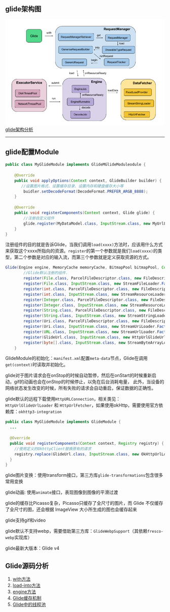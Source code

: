 ## glide架构图
![glide](./assets/6.png)
[glide架构分析](http://sniffer.site/2017/05/20/Glide%E8%AF%A6%E8%A7%A3%E4%B9%8B%E6%9E%B6%E6%9E%84%E5%88%86%E6%9E%90/)

___

## glide配置Module
```java
public class MyGlideModule implements GlideMGlideModuleodule {

    @Override
    public void applyOptions(Context context, GlideBuilder builder) {
       //设置图片格式、设置缓存目录、设置内存和硬盘缓存大小等
        buidler.setDecodeFormat(DecodeFormat.PREFER_ARGB_8888);
    }  

    @Override
    public void registerComponents(Context context, Glide glide) {
        //注册自定义组件
        glide.register(MyDataModel.class, InputStream.class, new MyUrlLoader.Factory());
    }
}
```

注册组件的目的就是告诉Glide，当我们调用`load(xxxx)`方法时，应该用什么方式来获取这个xxxx所指向的资源。`register`的第一个参数就是我们`load(xxxx)`的类型，第二个参数是对应的输入流，而第三个参数就是定义获取资源的方式。
```java
Glide(Engine engine, MemoryCache memoryCache, BitmapPool bitmapPool, Context context, DecodeFormat decodeFormat) {
        //Glide默认注册的组件.
        register(File.class, ParcelFileDescriptor.class, new FileDescriptorFileLoader.Factory());
        register(File.class, InputStream.class, new StreamFileLoader.Factory());
        register(int.class, ParcelFileDescriptor.class, new FileDescriptorResourceLoader.Factory());
        register(int.class, InputStream.class, new StreamResourceLoader.Factory());
        register(Integer.class, ParcelFileDescriptor.class, new FileDescriptorResourceLoader.Factory());
        register(Integer.class, InputStream.class, new StreamResourceLoader.Factory());
        register(String.class, ParcelFileDescriptor.class, new FileDescriptorStringLoader.Factory());
        register(String.class, InputStream.class, new StreamStringLoader.Factory());
        register(Uri.class, ParcelFileDescriptor.class, new FileDescriptorUriLoader.Factory());
        register(Uri.class, InputStream.class, new StreamUriLoader.Factory());
        register(URL.class, InputStream.class, new StreamUrlLoader.Factory());
        register(GlideUrl.class, InputStream.class, new HttpUrlGlideUrlLoader.Factory());
        register(byte[].class, InputStream.class, new StreamByteArrayLoader.Factory());
    }
```
GlideModule的初始化：`manifest.xml`配置`meta-data`节点，Glide在调用`get(context)`时读取并初始化。

glide对于图片请求会在onStop的时候自动暂停，然后在onStart的时候重新启动，gif的动画也会在onStop的时候停止，以免在后台消耗电量， 此外，当设备的网络状态发生改变的时候，所有失败的请求会自动重启，保证数据的正确性。

glide默认的远程下载使用`HttpURLConnection`，相关类见：`HttpUrlGlideUrlLoader` 和 `HttpUrlFetcher`，如果使用okHttp，需要使用官方依赖库：`okhttp3-integration`

```java
public class MyGlideModule implements GlideModule {
  ...

  @Override
  public void registerComponents(Context context, Registry registry) {
    //使用定义的OkhttpClient替换原有的请求
    registry.replace(GlideUrl.class, InputStream.class, new OkHttpUrlLoader.Factory());
  }
}
```
glide图片变换：使用transform接口，第三方库`glide-transformations`包含很多常用变换

glide动画: 使用`animate`接口，表现图像到图像的平滑过渡

glide的缓存比Picasso复杂，Picasso只缓存了全尺寸的图片，而 Glide 不仅缓存了全尺寸的图，还会根据 ImageView 大小所生成的图也会缓存起来

glide支持gif和video

glide默认不支持webp，需要借助第三方库：`GlideWebpSupport`（其依赖`fresco-webp`实现库）

glide最新大版本：Glide v4


## Glide源码分析
1. [with方法](./glide_first.md)  
2. [load-into方法](./glide_load.md)  
3. [engine方法](./glide_engine.md)  
4. [Glide缓存机制](./glide_cache.md)  
5. [Glide中的线程池](./glide_thread.md)  